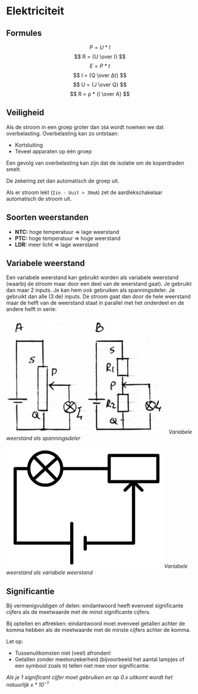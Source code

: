 # Elektriciteit

## Formules

$$
P = U*I
$$
$$
R = {U \over I}
$$
$$
E = P*t
$$
$$
I = {Q \over Δt}
$$
$$
U = {J \over Q}
$$
$$
R = ρ * {l \over A}
$$

## Veiligheid

Als de stroom in een groep groter dan `16A` wordt noemen we dat overbelasting. Overbelasting kan zo ontstaan:

- Kortsluiting
- Teveel apparaten op één groep

Een gevolg van overbelasting kan zijn dat de isolatie om de koperdraden smelt.

De zekering zet dan automatisch de groep uit.

Als er stroom lekt (`Iin - Uuit > 30mA`) zet de aardlekschakelaar automatisch de stroom uit.

## Soorten weerstanden

- **NTC:** hoge temperatuur => lage weerstand
- **PTC:** hoge temperatuur => hoge weerstand
- **LDR:** meer licht => lage weerstand

## Variabele weerstand

Een variabele weerstand kan gebruikt worden als variabele weerstand (waarbij de stroom maar door een deel van de weerstand gaat). Je gebruikt dan maar 2 inputs. Je kan hem ook gebruiken als spanningsdeler. Je gebruikt dan alle (3 de) inputs. De stroom gaat dan door de hele weerstand maar de helft van de weerstand staat in parallel met het onderdeel en de andere helft in serie:

![](variabele-weerstand-spanningsdeler.png)
_Variabele weerstand als spanningsdeler_

![](variabele-weerstand.png)
_Variabele weerstand als variabele weerstand_


## Significantie

Bij vermenigvuldigen of delen: eindantwoord heeft evenveel significante cijfers als de meetwaarde met de minst significante cijfers.

Bij optellen en aftrekken: eindantwoord moet evenveel getallen achter de komma hebben als de meetwaarde met de minste cijfers achter de komma.

Let op:

- Tussenuitkomsten niet (veel) afronden!
- Getallen zonder meetonzekerheid (bijvoorbeeld het aantal lampjes of een symbool zoals π) tellen niet mee voor significantie.

*Als je 1 significant cijfer moet gebruiken en op $0.x$ uitkomt wordt het natuurlijk $x*10^{-1}$*

